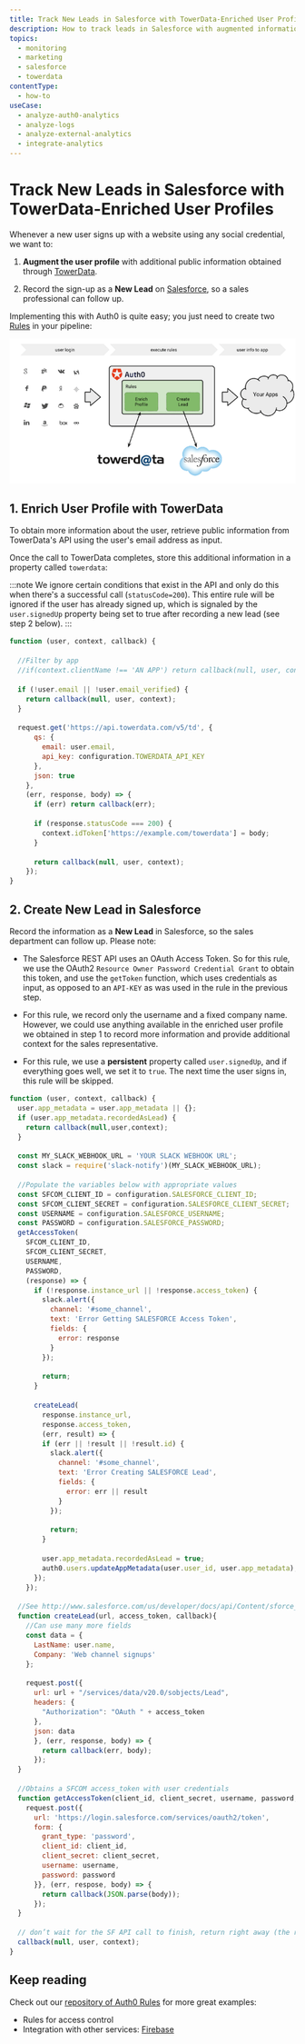 ```yaml
---
title: Track New Leads in Salesforce with TowerData-Enriched User Profiles
description: How to track leads in Salesforce with augmented information gathered from TowerData.
topics:
  - monitoring
  - marketing
  - salesforce
  - towerdata
contentType:
  - how-to
useCase:
  - analyze-auth0-analytics
  - analyze-logs
  - analyze-external-analytics
  - integrate-analytics
---
```


# Track New Leads in Salesforce with TowerData-Enriched User Profiles

Whenever a new user signs up with a website using any social credential, we want to:

1. __Augment the user profile__ with additional public information obtained through [TowerData](https://www.towerdata.com/email-intelligence/email-enhancement).

2. Record the sign-up as a __New Lead__ on [Salesforce](http://www.salesforce.com/), so a sales professional can follow up.

Implementing this with Auth0 is quite easy; you just need to create two [Rules](/rules) in your pipeline:

![](/media/articles/tutorials/rapleaf-salesforce.png)

## 1. Enrich User Profile with TowerData

To obtain more information about the user, retrieve public information from TowerData's API using the user's email address as input.

Once the call to TowerData completes, store this additional information in a property called `towerdata`:

:::note
We ignore certain conditions that exist in the API and only do this when there's a successful call (`statusCode=200`). This entire rule will be ignored if the user has already signed up, which is signaled by the `user.signedUp` property being set to true after recording a new lead (see step 2 below).
:::

```js
function (user, context, callback) {

  //Filter by app
  //if(context.clientName !== 'AN APP') return callback(null, user, context);

  if (!user.email || !user.email_verified) {
    return callback(null, user, context);
  }

  request.get('https://api.towerdata.com/v5/td', {
      qs: {
        email: user.email,
        api_key: configuration.TOWERDATA_API_KEY
      },
      json: true
    },
    (err, response, body) => {
      if (err) return callback(err);

      if (response.statusCode === 200) {
        context.idToken['https://example.com/towerdata'] = body;
      }

      return callback(null, user, context);
    });
}
```

## 2. Create New Lead in Salesforce

Record the information as a __New Lead__ in Salesforce, so the sales department can follow up. Please note:

* The Salesforce REST API uses an OAuth Access Token. So for this rule, we use the OAuth2 `Resource Owner Password Credential Grant` to obtain this token, and use the `getToken` function, which uses credentials as input, as opposed to an `API-KEY` as was used in the rule in the previous step.

* For this rule, we record only the username and a fixed company name. However, we could use anything available in the enriched user profile we obtained in step 1 to record more information and provide additional context for the sales representative.

* For this rule, we use a __persistent__ property called `user.signedUp`, and if everything goes well, we set it to `true`. The next time the user signs in, this rule will be skipped.

```js
function (user, context, callback) {
  user.app_metadata = user.app_metadata || {};
  if (user.app_metadata.recordedAsLead) {
    return callback(null,user,context);
  }

  const MY_SLACK_WEBHOOK_URL = 'YOUR SLACK WEBHOOK URL';
  const slack = require('slack-notify')(MY_SLACK_WEBHOOK_URL);

  //Populate the variables below with appropriate values
  const SFCOM_CLIENT_ID = configuration.SALESFORCE_CLIENT_ID;
  const SFCOM_CLIENT_SECRET = configuration.SALESFORCE_CLIENT_SECRET;
  const USERNAME = configuration.SALESFORCE_USERNAME;
  const PASSWORD = configuration.SALESFORCE_PASSWORD;
  getAccessToken(
    SFCOM_CLIENT_ID,
    SFCOM_CLIENT_SECRET,
    USERNAME,
    PASSWORD,
    (response) => {
      if (!response.instance_url || !response.access_token) {
        slack.alert({
          channel: '#some_channel',
          text: 'Error Getting SALESFORCE Access Token',
          fields: {
            error: response
          }
        });

        return;
      }

      createLead(
        response.instance_url,
        response.access_token,
        (err, result) => {
        if (err || !result || !result.id) {
          slack.alert({
            channel: '#some_channel',
            text: 'Error Creating SALESFORCE Lead',
            fields: {
              error: err || result
            }
          });

          return;
        }

        user.app_metadata.recordedAsLead = true;
        auth0.users.updateAppMetadata(user.user_id, user.app_metadata);
      });
    });

  //See http://www.salesforce.com/us/developer/docs/api/Content/sforce_api_objects_lead.htm
  function createLead(url, access_token, callback){
    //Can use many more fields
    const data = {
      LastName: user.name,
      Company: 'Web channel signups'
    };

    request.post({
      url: url + "/services/data/v20.0/sobjects/Lead",
      headers: {
        "Authorization": "OAuth " + access_token
      },
      json: data
      }, (err, response, body) => {
        return callback(err, body);
      });
  }

  //Obtains a SFCOM access_token with user credentials
  function getAccessToken(client_id, client_secret, username, password, callback) {
    request.post({
      url: 'https://login.salesforce.com/services/oauth2/token',
      form: {
        grant_type: 'password',
        client_id: client_id,
        client_secret: client_secret,
        username: username,
        password: password
      }}, (err, respose, body) => {
        return callback(JSON.parse(body));
      });
  }

  // don’t wait for the SF API call to finish, return right away (the request will continue on the sandbox)`
  callback(null, user, context);
}
```

## Keep reading

Check out our [repository of Auth0 Rules](https://github.com/auth0/rules) for more great examples:

* Rules for access control
* Integration with other services: [Firebase](http://firebase.com)
